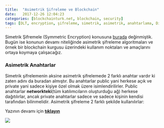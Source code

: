 ```yaml
---
title:  "Asimetrik Şifreleme ve Blockchain"
date:   2017-12-26 12:04:23
categories: [blockchainturk.net, blockchain, security]
tags: [DLT, encryption, şifreleme, simetrik, asimetrik, anahtarlama, Distributed, Legder, Blockchain, Bitcoin, Block, Mehmet Cem Yücel, Mehmet, Cem, Yucel, Yücel, blockchainturk, blockchainturk.net]
---
```


Simetrik Şifremele (Symmetric Encryption) konusuna  [burada](https://medium.com/blockchainturk/simetrik-%C5%9Fifreleme-ve-blockchain-980c1cbd7a12)  değinmiştik. Bugün ise konunun devamı niteliğinde asimetrik şifreleme algoritmaları ve örnek bir blockchain kurgusu üzerindeki kullanım noktaları ve amaçlarını ortaya koymaya çalışacağız.
 ### Asimetrik Anahtarlar
Simetrik şifrelemenin aksine asimetrik şifrelemede 2 farklı anahtar vardır ki zaten adını da buradan almıştır. Bu anahtarlar public yani herkese açık ve private yani sadece kişiye özel olmak üzere isimlendirilirler. Public anahtarlar  **networkteki**(tüm katılımcıların oluşturduğu ağ)  herkese dağıtılırlar, ancak private anahtarlar sadece ve sadece kişinin kendisi tarafından bilinmelidir. Asimetrik şifreleme 2 farklı şekilde kullanılırlar:

Yazının devamı için [**tıklayın**](https://medium.com/blockchainturk/asimetrik-%C5%9Fifreleme-ve-blockchain-7388cb56dc93)

![](https://cdn-images-1.medium.com/max/800/1*pUyqVMAKs2GknumbLB9K7w.jpeg)